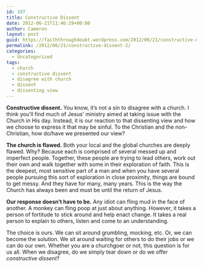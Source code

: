 ```yaml
---
id: 197
title: Constructive Dissent
date: 2012-06-21T11:46:19+00:00
author: Cameron
layout: post
guid: https://faiththroughdoubt.wordpress.com/2012/06/21/constructive-dissent/
permalink: /2012/06/21/constructive-dissent-2/
categories:
  - Uncategorized
tags:
  - church
  - constructive dissent
  - disagree with church
  - dissent
  - dissenting view
---
```

**Constructive dissent.** You know, it’s not a sin to disagree with a church. I think you’ll find much of Jesus’ ministry aimed at taking issue with the Church in His day. Instead, it is our reaction to that dissenting view and how we choose to express it that may be sinful. To the Christian and the non-Christian, how do/have we presented our view?

**The church is flawed.** Both your local and the global churches are deeply flawed. Why? Because each is comprised of several messed up and imperfect people. Together, these people are trying to lead others, work out their own and walk together with some in their exploration of faith. This is the deepest, most sensitive part of a man and when you have several people pursuing this sort of exploration in close proximity, things are bound to get messy. And they have for many, many years. This is the way the Church has always been and must be until the return of Jesus.

**Our response doesn’t have to be.** Any idiot can fling mud in the face of another. A monkey can fling poop at just about anything. However, it takes a person of fortitude to stick around and help enact change. It takes a real person to explain to others, listen and come to an understanding.

The choice is ours. We can sit around grumbling, mocking, etc. Or, we can become the solution. We sit around waiting for others to do their jobs or we can do our own. Whether you are a churchgoer or not, this question is for us all. When we disagree, do we simply tear down or do we offer _constructive dissent_?